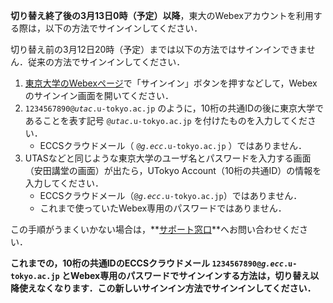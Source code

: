 **切り替え終了後の3月13日0時（予定）以降**，東大のWebexアカウントを利用する際は，以下の方法でサインインしてください．

<div class="important-box" style="font-size: 1em;">
切り替え前の3月12日20時（予定）までは以下の方法ではサインインできません．従来の方法でサインインしてください．
</div>

1. [東京大学のWebexページ](https://utelecon.webex.com/)で「サインイン」ボタンを押すなどして，Webexのサインイン画面を開いてください．
2. <code>1234567890@<em>utac</em>.u-tokyo.ac.jp</code> のように，10桁の共通IDの後に東京大学であることを表す記号 <code>@<em>utac</em>.u-tokyo.ac.jp</code> を付けたものを入力してください．
    - ECCSクラウドメール（ <code>@<em>g.ecc</em>.u-tokyo.ac.jp</code> ）ではありません．
3. UTASなどと同じような東京大学のユーザ名とパスワードを入力する画面（安田講堂の画面）が出たら，UTokyo Account（10桁の共通ID）の情報を入力してください．
    - ECCSクラウドメール（<code>@<em>g.ecc</em>.u-tokyo.ac.jp</code>）ではありません．
    - これまで使っていたWebex専用のパスワードではありません．

この手順がうまくいかない場合は，**[サポート窓口](/supports/)**へお問い合わせください．

**これまでの，10桁の共通IDのECCSクラウドメール <code>1234567890@<em>g.ecc</em>.u-tokyo.ac.jp</code> とWebex専用のパスワードでサインインする方法は，切り替え以降使えなくなります．この新しいサインイン方法でサインインしてください．**
